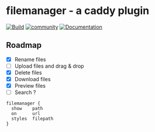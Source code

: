 # filemanager - a caddy plugin

[![Build](https://img.shields.io/travis/hacdias/caddy-filemanager.svg?style=flat-square)](https://travis-ci.org/hacdias/caddy-filemanager)
[![community](https://img.shields.io/badge/community-forum-ff69b4.svg?style=flat-square)](https://forum.caddyserver.com)
[![Documentation](https://img.shields.io/badge/godoc-reference-blue.svg?style=flat-square)](http://godoc.org/github.com/hacdias/caddy-filemanager)

## Roadmap

+ [x] Rename files
+ [ ] Upload files and drag & drop
+ [x] Delete files
+ [x] Download files
+ [x] Preview files
+ [ ] Search ?

```
filemanager {
  show    path
  on      url
  styles  filepath
}
```
